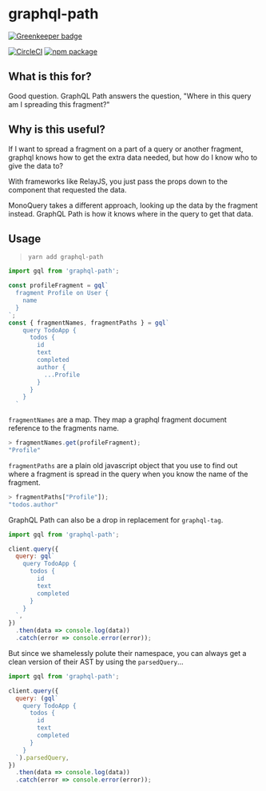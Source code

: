 # graphql-path


[![Greenkeeper badge](https://badges.greenkeeper.io/brysgo/graphql-path.svg)](https://greenkeeper.io/)

[![CircleCI][build-badge]][build]
[![npm package][npm-badge]][npm]

[build-badge]: https://circleci.com/gh/brysgo/graphql-path.svg?style=svg
[build]: https://circleci.com/gh/brysgo/graphql-path

[npm-badge]: https://img.shields.io/npm/v/graphql-path.png?style=flat-square
[npm]: https://www.npmjs.org/package/graphql-path

## What is this for?

Good question. GraphQL Path answers the question, "Where in this query am I spreading this fragment?"

## Why is this useful?

If I want to spread a fragment on a part of a query or another fragment, graphql knows how to get the extra data needed, but how do I know who to give the data to?

With frameworks like RelayJS, you just pass the props down to the component that requested the data.

MonoQuery takes a different approach, looking up the data by the fragment instead. GraphQL Path is how it knows where in the query to get that data.

## Usage

> `yarn add graphql-path`

```javascript
import gql from 'graphql-path';

const profileFragment = gql`
  fragment Profile on User {
    name
  }
`;
const { fragmentNames, fragmentPaths } = gql` 
    query TodoApp {
      todos {
        id
        text
        completed
        author {
          ...Profile
        }
      }
    }
  `

```
`fragmentNames` are a map. They map a graphql fragment document reference to the fragments name.
```javascript
> fragmentNames.get(profileFragment);
"Profile"
```
`fragmentPaths` are a plain old javascript object that you use to find out where a fragment is spread in the query when you know the name of the fragment.

```javascript
> fragmentPaths["Profile"]);
"todos.author"
```

GraphQL Path can also be a drop in replacement for `graphql-tag`.

```javascript
import gql from 'graphql-path';

client.query({
  query: gql`
    query TodoApp {
      todos {
        id
        text
        completed
      }
    }
  `,
})
  .then(data => console.log(data))
  .catch(error => console.error(error));
```

But since we shamelessly polute their namespace, you can always get a clean version of their AST by using the `parsedQuery`...

```javascript
import gql from 'graphql-path';

client.query({
  query: (gql`
    query TodoApp {
      todos {
        id
        text
        completed
      }
    }
  `).parsedQuery,
})
  .then(data => console.log(data))
  .catch(error => console.error(error));
```
